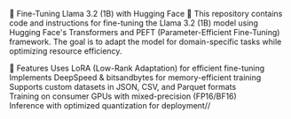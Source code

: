 🚀 Fine-Tuning Llama 3.2 (1B) with Hugging Face 🤗
This repository contains code and instructions for fine-tuning the Llama 3.2 (1B) model using Hugging Face's Transformers and PEFT (Parameter-Efficient Fine-Tuning) framework. The goal is to adapt the model for domain-specific tasks while optimizing resource efficiency.

📝 Features
Uses LoRA (Low-Rank Adaptation) for efficient fine-tuning  <br>
Implements DeepSpeed & bitsandbytes for memory-efficient training<br>
Supports custom datasets in JSON, CSV, and Parquet formats<br>
Training on consumer GPUs with mixed-precision (FP16/BF16)<br>
Inference with optimized quantization for deployment//
